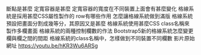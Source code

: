 斷點是甚麼
定寬容器是甚麼
定寬容器的寬度在不同裝置上面會有甚麼變化
格線系統是採用甚麼CSS屬性製作的
row有哪些作用
怎麼讓格線系統做到滿版
格線系統預設把畫面分割成幾等分，其原因又是甚麼
格線系統使用甚麼CSS class名稱來製作多欄畫面
格線系統的兩種控制欄數的作法
Bootstrap5新的格線系統怎麼變更欄與欄之間的間距
格線系統的class名稱中，怎樣做到不同裝置不同欄數
影片原始網址 https://youtu.be/hKR3Wu6ARSg
